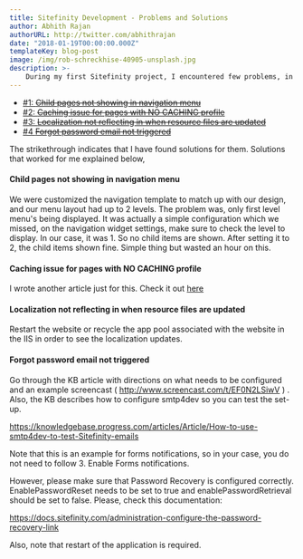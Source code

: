```yaml
---
title: Sitefinity Development - Problems and Solutions
author: Abhith Rajan
authorURL: http://twitter.com/abhithrajan
date: "2018-01-19T00:00:00.000Z"
templateKey: blog-post
image: /img/rob-schreckhise-40905-unsplash.jpg
description: >-
    During my first Sitefinity project, I encountered few problems, in which some of them are explained here.
---
```


* [#1: <strike>Child pages not showing in navigation menu</strike>](#1)
* [#2: <strike>Caching issue for pages with NO CACHING profile</strike>](#2)
* [#3: <strike>Localization not reflecting in when resource files are updated</strike>](#localization-not-reflecting-in-when-resource-files-are-updated)
* [#4 <strike>Forgot password email not triggered</strike>](#forgot-password-email-not-triggered)

The strikethrough indicates that I have found solutions for them.
Solutions that worked for me explained below,

#### <a name="1"></a>Child pages not showing in navigation menu

We were customized the navigation template to match up with our design, and our menu layout had up to 2 levels. The problem was, only first level menu's being displayed. It was actually a simple configuration which we missed, on the navigation widget settings, make sure to check the level to display. In our case, it was 1. So no child items are shown. After setting it to 2, the child items shown fine. Simple thing but wasted an hour on this.

#### <a name="2"></a>Caching issue for pages with NO CACHING profile

I wrote another article just for this. Check it out [here](https://www.abhith.net/post/sitefinity-caching-issue-for-pages-with-no-caching-profile/)

#### <a name="localization-not-reflecting-in-when-resource-files-are-updated"></a> Localization not reflecting in when resource files are updated

Restart the website or recycle the app pool associated with the website in the IIS in order to see the localization updates.

#### <a name="forgot-password-email-not-triggered"></a> Forgot password email not triggered

Go through the KB article with directions on what needs to be configured and an example screencast ( http://www.screencast.com/t/EF0N2LSiwV ) . Also, the KB describes how to configure smtp4dev so you can test the set-up. 

https://knowledgebase.progress.com/articles/Article/How-to-use-smtp4dev-to-test-Sitefinity-emails

Note that this is an example for forms notifications, so in your case, you do not need to follow 3. Enable Forms notifications.

However, please make sure that Password Recovery is configured correctly. EnablePasswordReset needs to be set to true and enablePasswordRetrieval should be set to false. Please, check this documentation:

https://docs.sitefinity.com/administration-configure-the-password-recovery-link

Also, note that restart of the application is required.